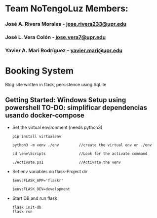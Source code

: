 # Team NoTengoLuz Members:

### José A. Rivera Morales - jose.rivera233@upr.edu
### José L. Vera Colón - jose.vera7@upr.edu
### Yavier A. Mari Rodríguez - yavier.mari@upr.edu


# Booking System
Blog site written in flask, persistence using SqLite 



## Getting Started: Windows Setup using powershell TO-DO: simplificar dependencias usando docker-compose

* Set the virtual environment (needs python3)


      pip install virtualenv 

      python3 -m venv ./env         //create the virtual env on ./env

      cd \env\Scripts               //Look for the activate command

      ./Activate.ps1                //Activate the venv

* Set env variables on flask-Project dir

      $env:FLASK_APP='flaskr'
  
      $env:FLASK_DEV=development
      
* Start DB and run flask

      flask init-db
      flask run
